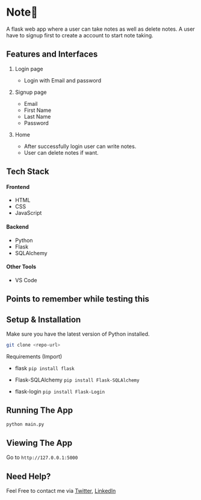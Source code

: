 # Note💫 

A flask web app where a user can take notes as well as delete notes. A user have to signup first to create a account to start note taking.

## Features and Interfaces
1. Login page
   - Login with Email and password
   
2. Signup page
   - Email
   - First Name
   - Last Name
   - Password
3. Home
   - After successfully login user can write notes.
   - User can delete notes if want.
 
 ## Tech Stack
 #### Frontend
 - HTML
 - CSS
 - JavaScript
 
 #### Backend
 - Python
 - Flask
 - SQLAlchemy
 
 #### Other Tools
 - VS Code

## Points to remember while testing this

## Setup & Installation

Make sure you have the latest version of Python installed.

```bash
git clone <repo-url>
```
Requirements (Import)

- flask
`pip install flask `

- Flask-SQLAlchemy
`pip install Flask-SQLAlchemy `

- flask-login
`pip install Flask-Login `

## Running The App

```bash
python main.py
```

## Viewing The App

Go to `http://127.0.0.1:5000`

## Need Help?
Feel Free to contact me via [Twitter](https://twitter.com/nowshin1077), [LinkedIn](https://www.linkedin.com/in/nowshin1077/)
